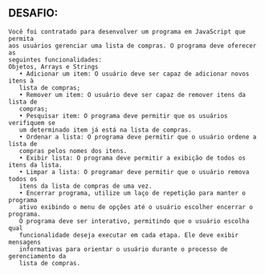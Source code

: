 ## DESAFIO:

    Você foi contratado para desenvolver um programa em JavaScript que permita
    aos usuários gerenciar uma lista de compras. O programa deve oferecer as
    seguintes funcionalidades:
    Objetos, Arrays e Strings
       • Adicionar um item: O usuário deve ser capaz de adicionar novos itens à
       lista de compras;
       • Remover um item: O usuário deve ser capaz de remover itens da lista de
       compras;
       • Pesquisar item: O programa deve permitir que os usuários verifiquem se
       um determinado item já está na lista de compras.
       • Ordenar a lista: O programa deve permitir que o usuário ordene a lista de
       compras pelos nomes dos itens.
       • Exibir lista: O programa deve permitir a exibição de todos os itens da lista.
       • Limpar a lista: O programar deve permitir que o usuário remova todos os
       itens da lista de compras de uma vez.
       • Encerrar programa, utilize um laço de repetição para manter o programa
       ativo exibindo o menu de opções até o usuário escolher encerrar o programa.
       O programa deve ser interativo, permitindo que o usuário escolha qual
       funcionalidade deseja executar em cada etapa. Ele deve exibir mensagens
       informativas para orientar o usuário durante o processo de gerenciamento da
       lista de compras.